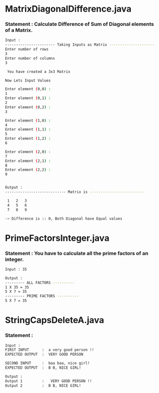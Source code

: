 # MatrixDiagonalDifference.java
### Statement : Calculate Difference of Sum of Diagonal elements of a Matrix.
```sh
Input : 
----------------------- Taking Inputs as Matrix ---------------------
Enter number of rows
3
Enter number of columns
3

 You have created a 3x3 Matrix

Now Lets Input Values

Enter element (0,0) : 
1
Enter element (0,1) : 
2
Enter element (0,2) : 
3

Enter element (1,0) : 
4
Enter element (1,1) : 
5
Enter element (1,2) : 
6

Enter element (2,0) : 
7
Enter element (2,1) : 
8
Enter element (2,2) : 
9


Output : 
---------------------------- Matrix is -------------------------

 1   2   3  
 4   5   6  
 7   8   9  

-> Difference is :: 0, Both Diagonal have Equal values
```
# PrimeFactorsInteger.java
### Statement : You have to calculate all the prime factors of an integer.
```sh
Input : 35

Output : 
--------- ALL FACTORS ----------
1 X 35 = 35
5 X 7 = 35
--------- PRIME FACTORS ----------
5 X 7 = 35

```
# StringCapsDeleteA.java
### Statement : 
```sh
Input :
FIRST INPUT      :  a very good person !!
EXPECTED OUTPUT  :  VERY GOOD PERSON

SECOND INPUT     :  baa baa, nice girl!
EXPECTED OUTPUT  :  B B, NICE GIRL!

Output : 
Output 1         :   VERY GOOD PERSON !!
Output 2         :  B B, NICE GIRL!
```
